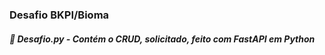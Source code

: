 ### Desafio BKPI/Bioma



##### :snake: Desafio.py - Contém o CRUD, solicitado, feito com FastAPI em Python
